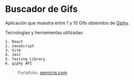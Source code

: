 # Buscador de Gifs
  Aplicación que muestra entre 1 y 10 Gifs obtenidos de [Giphy](https://giphy.com/).
  
  Tecnologías y herramientas utilizadas:
  
    1. React
    2. JavaScript
    3. Vite
    4. Jest
    5. Testing Library
    6. giphy API
    


> Portafolio: [xemicris.com](https://xemicris.com)

